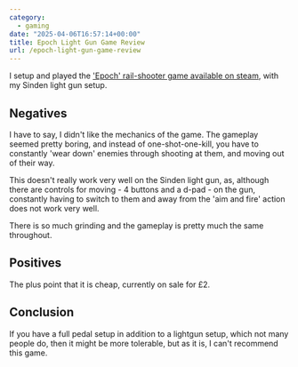 ```yaml
---
category:
  - gaming
date: "2025-04-06T16:57:14+00:00"
title: Epoch Light Gun Game Review
url: /epoch-light-gun-game-review
---
```


I setup and played the ['Epoch' rail-shooter game available on steam](https://store.steampowered.com/app/270510/EPOCH/), with my Sinden light gun setup.

## Negatives

I have to say, I didn't like the mechanics of the game. The gameplay seemed pretty boring, and instead of one-shot-one-kill, you have to constantly 'wear down' enemies through shooting at them, and moving out of their way.

This doesn't really work very well on the Sinden light gun, as, although there are controls for moving - 4 buttons and a d-pad - on the gun, constantly having to switch to them and away from the 'aim and fire' action does not work very well.

There is so much grinding and the gameplay is pretty much the same throughout.

## Positives

The plus point that it is cheap, currently on sale for £2.


## Conclusion

If you have a full pedal setup in addition to a lightgun setup, which not many people do, then it might be more tolerable, but as it is, I can't recommend this game.


